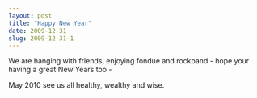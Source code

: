 ```yaml
---
layout: post
title: "Happy New Year"
date: 2009-12-31
slug: 2009-12-31-1
---
```


We are hanging with friends, enjoying fondue and rockband - hope your having a great New Years too - 

May 2010 see  us all healthy, wealthy and wise.
